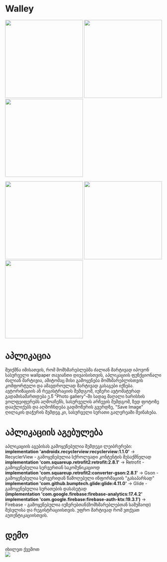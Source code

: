 # Walley
<image src="screens/SplashScreen.png" width="250"/>    <image src="screens/LogIn.png" width="250"/>    <image src="screens/Register.png" width="250"/>

<image src="screens/Gallery.png" width="250"/>    <image src="screens/Download.png" width="250"/>    <image src="screens/Saved.png" width="250"/>

# აპლიკაცია 
შეიქმნა იმისათვის, რომ მომხმარებლებმა ძალიან მარტივად იპოვონ სასურველი wallpaper თავიანთი დივაისისთვის, აპლიკაციის ფუნქციონალი ძალიან მარტივია, ამიტომაც მისი გამოყენება მომხმარებლისთვის კომფორტული და ამავდროულად მარტივად გასაგები იქნება. ავტორიზაციის ან რეგისტრაციის შემდგომ, იუზერი ავტომატურად გადამისამართდება ე.წ "Photo gallery"-ში სადაც მაღალი ხარისხის ვოლფეიფერებს აღმოაჩენს, სასურველის არჩევის შემდგომ, ზედ ფოტოზე დააქლიქებს და აღმოჩნდება გადმოწერის გვერდზე, "Save Image" ღილაკის დაჭერის შემდეგ კი, სასურველი სურათი გალერეაში შეინახება.

# აპლიკაციის აგებულება
აპლიკაციის აგებისას გამოყენებულია შემდეგი ლეიბრერები:
     <br>**implementation 'androidx.recyclerview:recyclerview:1.1.0'** -> RecyclerView - გამოყენებულია სქროლვადი კონტენტის შესაქმნელად
     <br>**implementation 'com.squareup.retrofit2:retrofit:2.8.1'** -> Retrofit - გამოყენებულია სერვერთან საკომუნიკაციოდ
     <br>**implementation 'com.squareup.retrofit2:converter-gson:2.8.1'** -> Gson - გამოყენებულია სერვერიდან წამოღებული ინფორმაციის "გასაპარსად"
     <br>**implementation 'com.github.bumptech.glide:glide:4.11.0'** -> Glide - გამოყენებულია სურათების დასასეტად
     <br>**(implementation 'com.google.firebase:firebase-analytics:17.4.2'**
     <br>**implementation 'com.google.firebase:firebase-auth-ktx:19.3.1')** -> Firebase - გამოყენებულია იუზერებთან(მომხმარებლებთან სამუშაოდ) შესვლისა და რეგისტრაციისთვის. უფრო მარტივად რომ ვთქვათ აუთენტიკაციისთვის. 
     
     
# დემო
იხილეთ ქვემოთ<br>
![](demo/Demo.gif)
